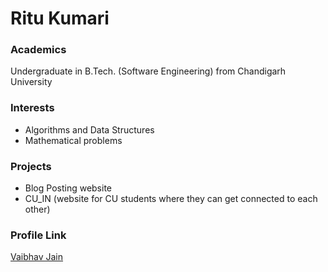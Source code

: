 # Ritu Kumari

### Academics



Undergraduate in B.Tech. (Software Engineering) from Chandigarh University

### Interests

- Algorithms and Data Structures
- Mathematical problems




### Projects
 

- Blog Posting website
- CU_IN (website for CU students where they can get connected to each other)

### Profile Link

[Vaibhav Jain](https://github.com/ritu220/)